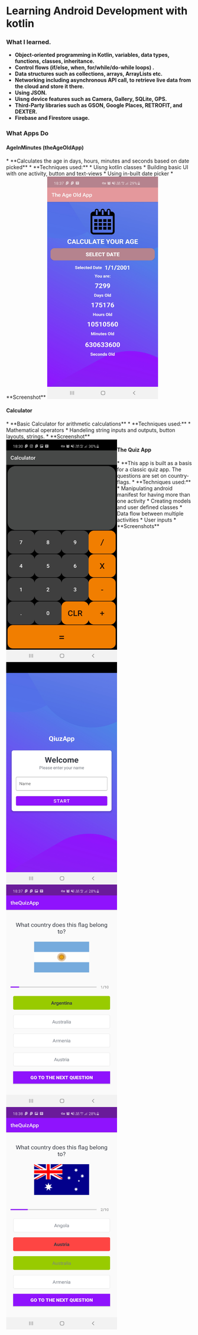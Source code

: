 # Learning Android Development with kotlin
<p>
 
### What I learned.
* **Object-oriented programming in Kotlin, variables, data types, functions, classes, inheritance.**
* **Control flows (if/else, when, for/while/do-while loops) .**
* **Data structures such as collections, arrays, ArrayLists etc.**
* **Networking including asynchronous API call, to retrieve live data from the cloud and store it there.**
* **Using JSON.**
* **Uisng device features such as Camera, Gallery, SQLite, GPS.**
* **Third-Party libraries such as GSON, Google Places, RETROFIT, and DEXTER.**
* **Firebase and Firestore usage.**

<p/>

### What Apps Do

#### AgeInMinutes (theAgeOldApp)

<p>
* **Calculates the age in days, hours, minutes and seconds based on date picked**
* **Techniques used:**
  * Uisng kotlin classes
  * Building basic UI with one activity, button and text-views
  * Using in-built date picker
* **Screenshot**
<img alt="theageoldapp" aign="left" width="300px" height="600px" src="/screenshots/theageoldapp.jpg" />  
<p/>

#### Calculator

<p>
* **Basic Calculator for arithmetic calculations**
* **Techniques used:**
  * Mathematical operators
  * Handeling string inputs and outputs, button layouts, strings.
* **Screenshot**
<img alt="calculator" align="left" width="300px" height="600px" src="/screenshots/calculator.jpg" />  
<p/>



#### The Quiz App

<p>
* **This app is built as a basis for a classic quiz app. The questions are set on country-flags.
* **Techniques used:**
  * Manipulating android manifest for having more than one activity
  * Creating models and user defined classes
  * Data flow between multiple activities
  * User inputs  
* **Screenshots**
<img alt="theQuizApp1" align="left" width="300px" height="600px" src="/screenshots/quiz_login.jpg" />
<img alt="theQuizApp2" align="left" width="300px" height="600px" src="/screenshots/quiz_correct.jpg" />
<img alt="theQuizApp3" align="left" width="300px" height="600px" src="/screenshots/quiz_incorrect.jpg" />
<p/>
 
